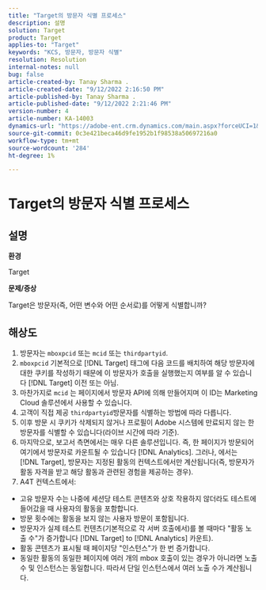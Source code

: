 ```yaml
---
title: "Target의 방문자 식별 프로세스"
description: 설명
solution: Target
product: Target
applies-to: "Target"
keywords: "KCS, 방문자, 방문자 식별"
resolution: Resolution
internal-notes: null
bug: false
article-created-by: Tanay Sharma .
article-created-date: "9/12/2022 2:16:50 PM"
article-published-by: Tanay Sharma .
article-published-date: "9/12/2022 2:21:46 PM"
version-number: 4
article-number: KA-14003
dynamics-url: "https://adobe-ent.crm.dynamics.com/main.aspx?forceUCI=1&pagetype=entityrecord&etn=knowledgearticle&id=31f96d89-a532-ed11-9db1-002248086735"
source-git-commit: 0c3e421beca46d9fe1952b1f98538a50697216a0
workflow-type: tm+mt
source-wordcount: '284'
ht-degree: 1%

---
```


# Target의 방문자 식별 프로세스

## 설명


<b>환경</b>

Target



<b>문제/증상</b>

Target은 방문자(즉, 어떤 변수와 어떤 순서로)를 어떻게 식별합니까?


## 해상도


1. 방문자는 `mboxpcid` 또는 `mcid` 또는 `thirdpartyid`.
2. `mboxpcid` 기본적으로 [!DNL Target] 태그에 다음 코드를 배치하여 해당 방문자에 대한 쿠키를 작성하기 때문에 이 방문자가 호출을 실행했는지 여부를 알 수 있습니다 [!DNL Target] 이전 또는 아님.
3. 마찬가지로 `mcid` 는 페이지에서 방문자 API에 의해 만들어지며 이 ID는 Marketing Cloud 솔루션에서 사용할 수 있습니다.
4. 고객이 직접 제공 `thirdpartyid`방문자를 식별하는 방법에 따라 다릅니다.
5. 이후 방문 시 쿠키가 삭제되지 않거나 프로필이 Adobe 시스템에 만료되지 않는 한 방문자를 식별할 수 있습니다(라이브 시간에 따라 기준).
6. 마지막으로, 보고서 측면에서는 매우 다른 솔루션입니다. 즉, 한 페이지가 방문되어 여기에서 방문자로 카운트될 수 있습니다 [!DNL Analytics]. 그러나, 에서는 [!DNL Target], 방문자는 지정된 활동의 컨텍스트에서만 계산됩니다(즉, 방문자가 활동 자격을 받고 해당 활동과 관련된 경험을 제공하는 경우).
7. A4T 컨텍스트에서:


- 고유 방문자 수는 나중에 세션당 테스트 콘텐츠와 상호 작용하지 않더라도 테스트에 들어갔을 때 사용자의 활동을 포함합니다.
- 방문 횟수에는 활동을 보지 않는 사용자 방문이 포함됩니다.
- 방문자가 실제 테스트 컨텐츠(기본적으로 각 서버 호출에서)를 볼 때마다 &quot;활동 노출 수&quot;가 증가합니다 [!DNL Target] to [!DNL Analytics] 카운트).
- 활동 콘텐츠가 표시될 때 페이지당 &quot;인스턴스&quot;가 한 번 증가합니다.
- 동일한 활동의 동일한 페이지에 여러 개의 mbox 호출이 있는 경우가 아니라면 노출 수 및 인스턴스는 동일합니다. 따라서 단일 인스턴스에서 여러 노출 수가 계산됩니다.

